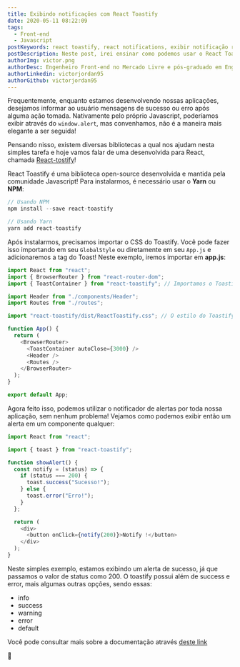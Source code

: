 ```yaml
---
title: Exibindo notificações com React Toastify
date: 2020-05-11 08:22:09
tags:
  - Front-end
  - Javascript
postKeywords: react toastify, react notifications, exibir notificação react, react, front-end, javascript, show notification
postDescription: Neste post, irei ensinar como podemos usar o React Toastify, uma biblioteca para exibição de notificações, com o intuito de tornar nossa aplicação mais rica em detalhes e com uma usabilidade melhor!
authorImg: victor.png
authorDesc: Engenheiro Front-end no Mercado Livre e pós-graduado em Engenharia de Software pela PUC-MG e formado em Banco de Dados pela Fatec, apaixonado por usabilidade, performance e UX!
authorLinkedin: victorjordan95
authorGithub: victorjordan95
---
```


Frequentemente, enquanto estamos desenvolvendo nossas aplicações, desejamos informar ao usuário mensagens de sucesso ou erro após alguma ação tomada.
Nativamente pelo próprio Javascript, poderíamos exibir através do `window.alert`, mas convenhamos, não é a maneira mais elegante a ser seguida!

Pensando nisso, existem diversas bibliotecas a qual nos ajudam nesta simples tarefa e hoje vamos falar de uma desenvolvida para React, chamada [React-tostify](https://github.com/fkhadra/react-toastify)!

<!-- more -->

React Toastify é uma biblioteca open-source desenvolvida e mantida pela comunidade Javascript!
Para instalarmos, é necessário usar o **Yarn** ou **NPM**:

```javascript
// Usando NPM
npm install --save react-toastify

// Usando Yarn
yarn add react-toastify
```

Após instalarmos, precisamos importar o CSS do Toastify.
Você pode fazer isso importando em seu `GlobalStyle` ou diretamente em seu `App.js` e adicionaremos a tag do Toast!
Neste exemplo, iremos importar em **app.js**:

```javascript
import React from "react";
import { BrowserRouter } from "react-router-dom";
import { ToastContainer } from "react-toastify"; // Importamos o Toastify

import Header from "./components/Header";
import Routes from "./routes";

import "react-toastify/dist/ReactToastify.css"; // O estilo do Toastify

function App() {
  return (
    <BrowserRouter>
      <ToastContainer autoClose={3000} />
      <Header />
      <Routes />
    </BrowserRouter>
  );
}

export default App;
```

Agora feito isso, podemos utilizar o notificador de alertas por toda nossa aplicação, sem nenhum problema!
Vejamos como podemos exibir então um alerta em um componente qualquer:

```javascript
import React from "react";

import { toast } from "react-toastify";

function showAlert() {
  const notify = (status) => {
    if (status === 200) {
      toast.success("Sucesso!");
    } else {
      toast.error("Erro!");
    }
  };

  return (
    <div>
      <button onClick={notify(200)}>Notify !</button>
    </div>
  );
}
```

Neste simples exemplo, estamos exibindo um alerta de sucesso, já que passamos o valor de status como 200.
O toastify possui além de success e error, mais algumas outras opções, sendo essas:

- info
- success
- warning
- error
- default

Você pode consultar mais sobre a documentação através [deste link](https://fkhadra.github.io/react-toastify/introduction)

🏡
